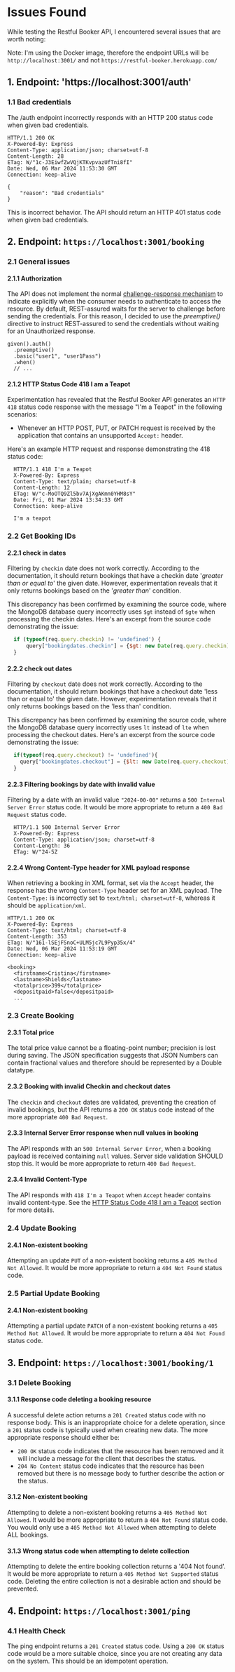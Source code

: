 # Issues Found

While testing the Restful Booker API, I encountered several issues that are worth noting:

Note: I'm using the Docker image, therefore the endpoint URLs will be `http://localhost:3001/` and not `https://restful-booker.herokuapp.com/`

## 1. Endpoint: 'https://localhost:3001/auth'

### 1.1 Bad credentials

The /auth endpoint incorrectly responds with an HTTP 200 status code when given bad credentials. 

```http request
HTTP/1.1 200 OK
X-Powered-By: Express
Content-Type: application/json; charset=utf-8
Content-Length: 28
ETag: W/"1c-J3EiwfZwVQjKTKvpvazUfTni8fI"
Date: Wed, 06 Mar 2024 11:53:30 GMT
Connection: keep-alive

{
    "reason": "Bad credentials"
}
```
This is incorrect behavior. The API should return an HTTP 401 status code when given bad credentials.


## 2. Endpoint: `https://localhost:3001/booking`

### 2.1 General issues

#### 2.1.1 Authorization
The API does not implement the normal [challenge-response mechanism](https://datatracker.ietf.org/doc/html/rfc2617#section-1.2) to indicate explicitly when the  consumer needs to authenticate to access the resource. By default, REST-assured waits for the server to challenge before sending the credentials. For this reason, I decided to use the _preemptive()_ directive to instruct REST-assured to send the credentials without waiting for an Unauthorized response.

```http request
given().auth()
  .preemptive()
  .basic("user1", "user1Pass")
  .when()
  // ...
```

#### 2.1.2 HTTP Status Code 418 I am a Teapot
Experimentation has revealed that the Restful Booker API generates an `HTTP 418` status code response with the message "I'm a Teapot" in the following scenarios:

- Whenever an HTTP POST, PUT, or PATCH request is received by the application that contains an unsupported `Accept:` header.

Here's an example HTTP request and response demonstrating the 418 status code:
```http request
  HTTP/1.1 418 I'm a Teapot
  X-Powered-By: Express
  Content-Type: text/plain; charset=utf-8
  Content-Length: 12
  ETag: W/"c-MoOTQ9Zl5bv7AjXgAKmn0YHM8sY"
  Date: Fri, 01 Mar 2024 13:34:33 GMT
  Connection: keep-alive

  I'm a teapot
```

### 2.2 Get Booking IDs

#### 2.2.1 check in dates
Filtering by `checkin` date does not work correctly. According to the documentation, it should return bookings that have a checkin date '_greater than or equal to_' the given date. However, experimentation reveals that it only returns bookings based on the '_greater than_' condition.

This discrepancy has been confirmed by examining the source code, where the MongoDB database query incorrectly uses `$gt` instead of `$gte` when processing the checkin dates. Here's an excerpt from the source code demonstrating the issue:

```javascript
  if (typeof(req.query.checkin) != 'undefined') {
      query["bookingdates.checkin"] = {$gt: new Date(req.query.checkin).toISOString()}
  }
```

#### 2.2.2 check out dates
Filtering by `checkout` date does not work correctly. According to the documentation, it should return bookings that have a checkout date 'less than or equal to' the given date. However, experimentation reveals that it only returns bookings based on the 'less than' condition.

This discrepancy has been confirmed by examining the source code, where the MongoDB database query incorrectly uses `lt` instead of `lte` when processing the checkout dates. Here's an excerpt from the source code demonstrating the issue:

```javascript
  if(typeof(req.query.checkout) != 'undefined'){
    query["bookingdates.checkout"] = {$lt: new Date(req.query.checkout).toISOString()}
  }
```

#### 2.2.3 Filtering bookings by date with invalid value
Filtering by a date with an invalid value `"2024-00-00"` returns a `500 Internal Server Error` status code. It would be more appropriate to return a `400 Bad Request` status code. 

```http request
  HTTP/1.1 500 Internal Server Error
  X-Powered-By: Express
  Content-Type: application/json; charset=utf-8
  Content-Length: 36
  ETag: W/"24-5Z
```

#### 2.2.4 Wrong Content-Type header for XML payload response
When retrieving a booking in XML format, set via the `Accept` header, the response has the wrong `Content-Type` header set for an XML payload.
The `Content-Type:` is incorrectly set to `text/html; charset=utf-8`, whereas it should be `application/xml`.

```http response
HTTP/1.1 200 OK
X-Powered-By: Express
Content-Type: text/html; charset=utf-8
Content-Length: 353
ETag: W/"161-lSEjFSnoC+ULM5jc7L9Pyp35x/4"
Date: Wed, 06 Mar 2024 11:53:19 GMT
Connection: keep-alive

<booking>
  <firstname>Cristina</firstname>
  <lastname>Shields</lastname>
  <totalprice>399</totalprice>
  <depositpaid>false</depositpaid>
  ...
```


### 2.3 Create Booking

#### 2.3.1 Total price
The total price value cannot be a floating-point number; precision is lost during saving. The JSON specification suggests that JSON Numbers can contain fractional values and therefore should be represented by a Double datatype.
 
#### 2.3.2 Booking with invalid Checkin and checkout dates
The `checkin` and `checkout` dates are validated, preventing the creation of invalid bookings, but the API returns a `200 OK` status code instead of the more appropriate `400 Bad Request`.

#### 2.3.3 Internal Server Error response when null values in booking  
The API responds with an `500 Internal Server Error`, when a booking payload is received containing `null` values. Server side validation SHOULD stop this. It would be more appropriate to return `400 Bad Request`.

#### 2.3.4 Invalid Content-Type 
The API responds with `418 I'm a Teapot` when `Accept` header contains invalid content-type. See the [HTTP Status Code 418 I am a Teapot](#http-status-code-418-i-am-a-teapot) section for more details.


### 2.4 Update Booking

#### 2.4.1 Non-existent booking
Attempting an update `PUT` of a non-existent booking returns a `405 Method Not Allowed`. It would be more appropriate to return a `404 Not Found` status code.


### 2.5 Partial Update Booking
 
#### 2.4.1 Non-existent booking
Attempting a partial update `PATCH` of a non-existent booking returns a `405 Method Not Allowed`. It would be more appropriate to return a `404 Not Found` status code.


## 3. Endpoint: `https://localhost:3001/booking/1`

### 3.1 Delete Booking

#### 3.1.1 Response code deleting a booking resource
A successful delete action returns a `201 Created` status code with no response body. This is an inappropriate choice for a delete operation, since a `201` status code is typically used when creating new data. 
The more appropriate response should either be: 

- `200 OK` status code indicates that the resource has been removed and it will include a message for the client that describes the status.  
- `204 No Content` status code indicates that the resource has been removed but there is no message body to further describe the action or the status. 

#### 3.1.2 Non-existent booking
Attempting to delete a non-existent booking returns a `405 Method Not Allowed`. It would be more appropriate to return a `404 Not Found` status code. You would only use a `405 Method Not Allowed` when attempting to delete ALL bookings.

#### 3.1.3 Wrong status code when attempting to delete collection
Attempting to delete the entire booking collection returns a '404 Not found'. It would be more appropriate to return a `405 Method Not Supported` status code. Deleting the entire collection is not a desirable action and should be prevented. 


## 4. Endpoint: `https://localhost:3001/ping`

### 4.1 Health Check
The ping endpoint returns a `201 Created` status code. Using a `200 OK` status code would be a more suitable choice, since you are not creating any data on the system. This should be an idempotent operation.

